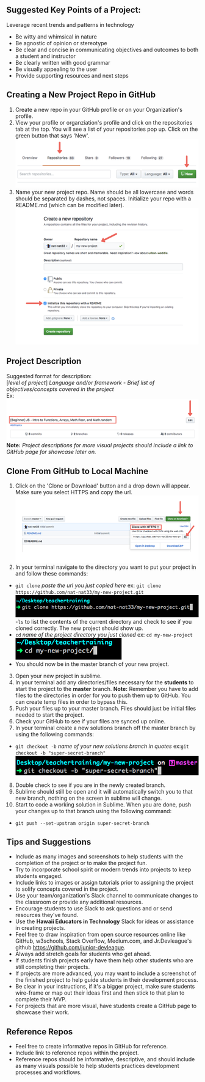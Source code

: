 ## Suggested Key Points of a Project:
Leverage recent trends and patterns in technology
- Be witty and whimsical in nature
- Be agnostic of opinion or stereotype
- Be clear and concise in communicating objectives and outcomes to both a student and instructor
- Be clearly written with good grammar
- Be visually appealing to the user
- Provide supporting resources and next steps

## Creating a New Project Repo in GitHub
1. Create a new repo in your GitHub profile or on your Organization's profile.
2. View your profile or organziation's profile and click on the repositories tab at the top. You will see a list of your repositories pop up. Click on the green button that says 'New'.
![Creating a New Repo](https://github.com/junior-devleague-educators/project-template/blob/master/assets/Screen%20Shot%202017-07-20%20at%2011.24.05%20AM.png)
2. Name your new project repo. Name should be all lowercase and words should be separated by dashes, not spaces. Initialize your repo with a README.md (which can be modified later).
![Initialize README.md](https://github.com/junior-devleague-educators/project-template/blob/master/assets/Screen%20Shot%202017-07-20%20at%2012.15.04%20PM.png)

## Project Description

Suggested format for description:<br> 
[*level of project*] *Language and/or framework* - *Brief list of objectives/concepts covered in the project* <br>
Ex:<br>
![Project Description](https://github.com/junior-devleague-educators/project-template/blob/master/assets/Screen%20Shot%202017-07-20%20at%2012.18.42%20PM.png)<br>
**Note:** *Project descriptions for more visual projects should include a link to GitHub page for showcase later on.*

## Clone From GitHub to Local Machine
1. Click on the 'Clone or Download' button and a drop down will appear. Make sure you select HTTPS and copy the url.<br>
![Clone Img in GH](https://github.com/junior-devleague-educators/project-template/blob/master/assets/Screen%20Shot%202017-07-20%20at%2012.25.53%20PM.png)<br>
2. In your terminal navigate to the directory you want to put your project in and follow these commands:
- `git clone` *paste the url you just copied here* ex: `git clone https://github.com/nat-nat33/my-new-project.git`<br>
![Git Clone](https://github.com/junior-devleague-educators/project-template/blob/master/assets/Screen%20Shot%202017-07-20%20at%201.04.19%20PM.png)<br>
-`ls` to list the contents of the current directory and check to see if you cloned correctly. The new project should show up.
- `cd` *name of the project directory you just cloned* ex: `cd my-new-project`<br>
![change directory](https://github.com/junior-devleague-educators/project-template/blob/master/assets/Screen%20Shot%202017-07-20%20at%201.04.33%20PM.png)<br>
- You should now be in the master branch of your new project.
3. Open your new project in sublime.
4. In your terminal add any directories/files necessary for the **students** to start the project to the **master** branch. **Note:** Remember you have to add files to the directories in order for you to push them up to GitHub. You can create temp files in order to bypass this.
5. Push your files up to your master branch. Files should just be initial files needed to start the project.
6. Check your GitHub to see if your files are synced up online.
7. In your terminal create a new solutions branch off the master branch by using the following commands:
- `git checkout -b` *name of your new solutions branch in quotes* ex:`git checkout -b "super-secret-branch"`<br>
![Git Checkout Img](https://github.com/junior-devleague-educators/project-template/blob/master/assets/Screen%20Shot%202017-07-20%20at%201.05.24%20PM.png)<br>
8. Double check to see if you are in the newly created branch.
9. Sublime should still be open and it will automatically switch you to that new branch, nothing on the screen in sublime will change.
10. Start to code a working solution in Sublime. When you are done, push your changes up to that branch using the following command:<br>
- `git push --set-upstram origin super-secret-branch`

## Tips and Suggestions
- Include as many images and screenshots to help students with the completion of the project or to make the project fun.
- Try to incorporate school spirit or modern trends into projects to keep students engaged.
- Include links to images or assign tutorials prior to assigning the project to solify concepts covered in the project.
- Use your team/organization's Slack channel to communicate changes to the classroom or provide any additional resources. 
- Encourage students to use Slack to ask questions and or send resources they've found.
- Use the **Hawaii Educators in Technology** Slack for ideas or assistance in creating projects.
- Feel free to draw inspiration from open source resources online like GitHub, w3schools, Stack Overflow, Medium.com, and Jr.Devleague's github https://github.com/junior-devleague. 
- Always add stretch goals for students who get ahead.
- If students finish projects early have them help other students who are still completing their projects. 
- If projects are more advanced, you may want to include a screenshot of the finished project to help guide students in their development process.
- Be clear in your instructions, if it's a bigger project, make sure students wire-frame or map out their ideas first and then stick to that plan to complete their MVP.
- For projects that are more visual, have students create a GitHub page to showcase their work.

## Reference Repos
- Feel free to create informative repos in GitHub for reference. 
- Include link to reference repos within the project.
- Reference repos should be informative, descriptive, and should include as many visuals possible to help students practices development processes and workflows.
